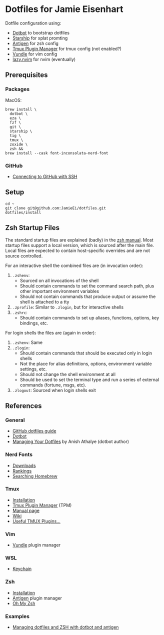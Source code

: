# Dotfiles for Jamie Eisenhart

Dotfile configuration using:
- [Dotbot](https://github.com/anishathalye/dotbot) to bootstrap dotfiles
- [Starship](https://starship.rs/) for xplat promting
- [Antigen](https://github.com/zsh-users/antigen) for zsh config
- [Tmux Plugin Manager](https://github.com/tmux-plugins/tpm) for tmux config (not enabled?)
- [Vundle](https://github.com/VundleVim/Vundle.vim) for vim config
- [lazy.nvim](https://lazy.folke.io/) for nvim (eventually)

## Prerequisites

### Packages

MacOS:

```
brew install \
  dotbot \
  eza \
  fzf \
  git \
  starship \
  tig \
  tmux \
  zoxide \
  zsh &&
brew install --cask font-inconsolata-nerd-font
```

### GitHub

- [Connecting to GitHub with SSH](https://docs.github.com/en/github/authenticating-to-github/connecting-to-github-with-ssh)

## Setup

```
cd ~
git clone git@github.com:JamieEi/dotfiles.git
dotfiles/install
```

## Zsh Startup Files

The standard startup files are explained (badly) in the [zsh manual](http://zsh.sourceforge.net/Intro/intro_3.html). Most startup files support a local version, which is sourced after the main file. Local files are expected to contain host-specific overrides and are not source controlled.

For an interactive shell the combined files are (in invocation order):

1. `.zshenv`:
   - Sourced on all invocations of the shell
   - Should contain commands to set the command search path, plus other important environment variables
   - Should not contain commands that produce output or assume the shell is attached to a tty
2. `.zprofile`: Similar to `.zlogin`, but for interactive shells
3. `.zshrc`:
   - Should contain commands to set up aliases, functions, options, key bindings, etc.

For login shells the files are (again in order):

1. `.zshenv`: Same
2. `.zlogin`:
   - Should contain commands that should be executed only in login shells
   - Not the place for alias definitions, options, environment variable settings, etc.
   - Should not change the shell environment at all
   - Should be used to set the terminal type and run a series of external commands (fortune, msgs, etc).
3. `.zlogout`: Sourced when login shells exit

## References

### General

- [GitHub dotfiles guide](https://dotfiles.github.io/)
- [Dotbot](https://github.com/anishathalye/dotbot)
- [Managing Your Dotfiles](https://www.anishathalye.com/2014/08/03/managing-your-dotfiles/)
  by Anish Athalye (dotbot author)

### Nerd Fonts

- [Downloads](https://www.nerdfonts.com/font-downloads)
- [Rankings](https://aur.archlinux.org/packages?K=nerd-fonts&SB=p)
- [Searching Homebrew](https://gist.github.com/davidteren/898f2dcccd42d9f8680ec69a3a5d350e)

### Tmux

- [Installation](https://github.com/tmux/tmux/wiki/Installing)
- [Tmux Plugin Manager](https://github.com/tmux-plugins/tpm) (TPM)
- [Manual page](https://man7.org/linux/man-pages/man1/tmux.1.html)
- [Wiki](https://github.com/tmux/tmux/wiki)
- [Useful TMUX Plugins...](https://medium.com/@hammad.ai/useful-tmux-plugins-which-i-frequently-use-at-work-41a9b46f7bcb)

### Vim

- [Vundle](https://github.com/VundleVim/Vundle.vim) plugin manager

### WSL

- [Keychain](https://devblogs.microsoft.com/commandline/sharing-ssh-keys-between-windows-and-wsl-2/)

### Zsh

- [Installation](https://github.com/ohmyzsh/ohmyzsh/wiki/Installing-ZSH)
- [Antigen](https://github.com/zsh-users/antigen) plugin manager
- [Oh My Zsh](https://github.com/ohmyzsh/ohmyzsh)

### Examples

- [Managing dotfiles and ZSH with dotbot and antigen](https://josnun.com/posts/managing-dotfiles-and-zsh-with-dotbot-and-antigen/)
